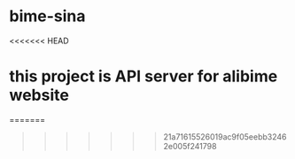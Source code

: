 # bime-sina

<<<<<<< HEAD
# this project is API server for alibime website
=======
>>>>>>> 21a71615526019ac9f05eebb32462e005f241798

